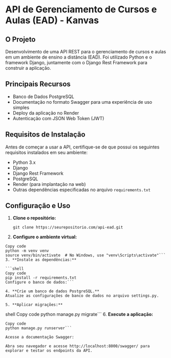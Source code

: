 # API de Gerenciamento de Cursos e Aulas (EAD) - Kanvas

## O Projeto

Desenvolvimento de uma API REST para o gerenciamento de cursos e aulas em um ambiente de ensino a distância (EAD). Foi utilizado Python e o framework Django, juntamente com o Django Rest Framework para construir a aplicação.

## Principais Recursos

- Banco de Dados PostgreSQL
- Documentação no formato Swagger para uma experiência de uso simples
- Deploy da aplicação no Render
- Autenticação com JSON Web Token (JWT)

## Requisitos de Instalação

Antes de começar a usar a API, certifique-se de que possui os seguintes requisitos instalados em seu ambiente:

- Python 3.x
- Django
- Django Rest Framework
- PostgreSQL
- Render (para implantação na web)
- Outras dependências especificadas no arquivo `requirements.txt`
## Configuração e Uso

1. **Clone o repositório:**

   ```shell
   git clone https://seurepositorio.com/api-ead.git

2. **Configure o ambiente virtual:**
```shell
Copy code
python -m venv venv
source venv/bin/activate  # No Windows, use "venv\Scripts\activate"```
3. **Instale as dependências:**

```shell
Copy code
pip install -r requirements.txt
Configure o banco de dados:```

4. **Crie um banco de dados PostgreSQL.**
Atualize as configurações de banco de dados no arquivo settings.py.

5. **Aplicar migrações:**
```
shell
Copy code
python manage.py migrate```
6. **Execute a aplicação:**

```shell
Copy code
python manage.py runserver```

Acesse a documentação Swagger:

Abra seu navegador e acesse http://localhost:8000/swagger/ para explorar e testar os endpoints da API.
